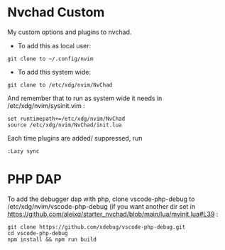 # Nvchad Custom

My custom options and plugins to nvchad.

- To add this as local user:

`git clone to ~/.config/nvim`

- To add this system wide:

`git clone to /etc/xdg/nvim/NvChad`

And remember that to run as system wide it needs in /etc/xdg/nvim/sysinit.vim :

```vim
set runtimepath+=/etc/xdg/nvim/NvChad
source /etc/xdg/nvim/NvChad/init.lua
```

Each time plugins are added/ suppressed, run

```
:Lazy sync
```



# PHP DAP

To add the debugger dap with php, clone vscode-php-debug to /etc/xdg/nvim/vscode-php-debug (if you want another dir set in https://github.com/aleixq/starter_nvchad/blob/main/lua/myinit.lua#L39 :

```
git clone https://github.com/xdebug/vscode-php-debug.git
cd vscode-php-debug
npm install && npm run build
```
